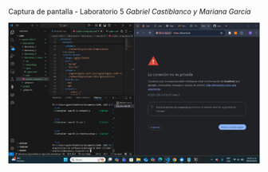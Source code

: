 Captura de pantalla - Laboratorio 5
*Gabriel Castiblanco y Mariana García*

![Laboratory_5](./laboratory_5.png)